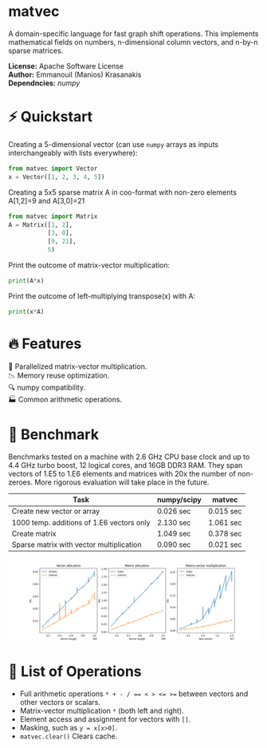 # matvec

A domain-specific language for fast graph shift operations.
This implements mathematical fields on numbers,
n-dimensional column vectors, and n-by-n sparse matrices.

**License:** Apache Software License
<br>**Author:** Emmanouil (Manios) Krasanakis
<br>**Dependncies:** *numpy*

# :zap: Quickstart
Creating a 5-dimensional vector (can use `numpy` arrays 
as inputs interchangeably with lists everywhere):
```python
from matvec import Vector
x = Vector([1, 2, 3, 4, 5])
```

Creating a 5x5 sparse matrix A in coo-format 
with non-zero elements A[1,2]=9 and A[3,0]=21
```python
from matvec import Matrix
A = Matrix([1, 2],
           [3, 0],
           [9, 21],
           5)
```

Print the outcome of matrix-vector multiplication:
```python
print(A*x)
```

Print the outcome of left-multiplying transpose(x)
with A:
```python
print(x*A)
```

# :fire: Features
:rocket: Parallelized matrix-vector multiplication.<br>
:chart_with_downwards_trend: Memory reuse optimization.<br>
:mag: numpy compatibility.<br>
:factory: Common arithmetic operations.<br>

# :volcano: Benchmark
Benchmarks tested on a machine with 2.6 GHz CPU base clock and
up to 4.4 GHz turbo boost, 12 logical
cores, and 16GB DDR3 RAM. They span vectors of 1.E5 to
1.E6 elements and matrices with 20x the number of
non-zeroes.
More rigorous evaluation will take place in the future.


| Task                                      | numpy/scipy | matvec    |
|-------------------------------------------|-------------|-----------|
| Create new vector or array                | 0.026 sec   | 0.015 sec |
| 1000 temp. additions of 1.E6 vectors only | 2.130 sec   | 1.061 sec |
| Create matrix                             | 1.049 sec   | 0.378 sec |
| Sparse matrix with vector multiplication  | 0.090 sec   | 0.021 sec |

![benchmarks](benchmarks.png)


# :memo: List of Operations
* Full arithmetic operations `* + - / == < > <= >=` between
vectors and other vectors or scalars.
* Matrix-vector multiplication `*` (both left and right).
* Element access and assignment for vectors with `[]`.
* Masking, such as `y = x[x>0]`.
* `matvec.clear()` Clears cache.